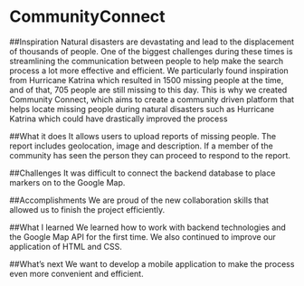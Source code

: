 # CommunityConnect

##Inspiration
Natural disasters are devastating and lead to the displacement of thousands of people. One of the biggest challenges during these times is streamlining the communication between people to help make the search process a lot more effective and efficient. We particularly found inspiration from Hurricane Katrina which resulted in 1500 missing people at the time, and of that, 705 people are still missing to this day. This is why we created Community Connect, which aims to create a community driven platform that helps locate missing people during natural disasters such as Hurricane Katrina which could have drastically improved the process

##What it does
It allows users to upload reports of missing people. The report includes geolocation, image and description. If a member of the community has seen the person they can proceed to respond to the report. 

##Challenges
It was difficult to connect the backend database to place markers on to the Google Map. 

##Accomplishments
We are proud of the new collaboration skills that allowed us to finish the project efficiently.

##What I learned
We learned how to work with backend technologies and the Google Map API for the first time. We also continued to improve our application of HTML and CSS.

##What’s next
We want to develop a mobile application to make the process even more convenient and efficient. 
